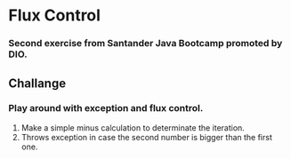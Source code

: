 # Flux Control

### Second exercise from Santander Java Bootcamp promoted by DIO.

## Challange

### Play around with exception and flux control.

1. Make a simple minus calculation to determinate the iteration.
2. Throws exception in case the second number is bigger than the first one.

